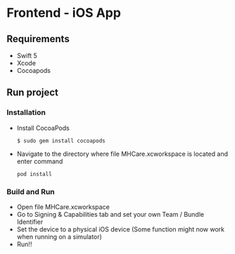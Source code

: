# Frontend - iOS App

## Requirements
- Swift 5
- Xcode
- Cocoapods

## Run project
### Installation
- Install CocoaPods
  ```
  $ sudo gem install cocoapods
  ```
- Navigate to the directory where file MHCare.xcworkspace is located and enter command
  ```
  pod install
  ```

### Build and Run
- Open file MHCare.xcworkspace
- Go to Signing & Capabilities tab and set your own Team / Bundle Identifier
- Set the device to a physical iOS device (Some function might now work when running on a simulator)
- Run!!
